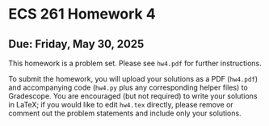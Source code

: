 # ECS 261 Homework 4

## Due: Friday, May 30, 2025

This homework is a problem set. Please see `hw4.pdf` for further instructions.

To submit the homework, you will upload your solutions as a PDF (`hw4.pdf`) and accompanying code (`hw4.py` plus any corresponding helper files) to Gradescope. You are encouraged (but not required) to write your solutions in LaTeX; if you would like to edit `hw4.tex` directly, please remove or comment out the problem statements and include only your solutions.
